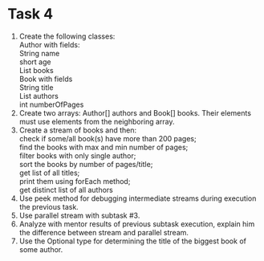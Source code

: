 # Task 4
1. Create the following classes: </br>
Author with fields: </br>
String name </br>
short age </br>
List books </br>
Book with fields </br>
String title </br>
List authors </br>
int numberOfPages </br>
2. Create two arrays: Author[] authors and Book[] books. Their elements must use elements from the neighboring array. </br>
3. Create a stream of books and then: </br>
check if some/all book(s) have more than 200 pages; </br>
find the books with max and min number of pages; </br>
filter books with only single author; </br>
sort the books by number of pages/title; </br>
get list of all titles; </br>
print them using forEach method; </br>
get distinct list of all authors </br>
4. Use peek method for debugging intermediate streams during execution the previous task. </br>
5. Use parallel stream with subtask #3. </br>
6. Analyze with mentor results of previous subtask execution, explain him the difference between stream and parallel stream. </br>
7. Use the Optional type for determining the title of the biggest book of some author. </br>
